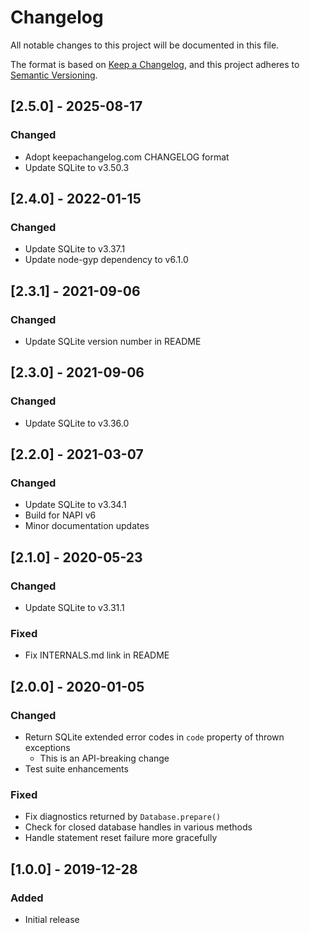 # Changelog

All notable changes to this project will be documented in this file.

The format is based on [Keep a Changelog](https://keepachangelog.com/en/1.1.0/),
and this project adheres to
[Semantic Versioning](https://semver.org/spec/v2.0.0.html).

## [2.5.0] - 2025-08-17

### Changed

- Adopt keepachangelog.com CHANGELOG format
- Update SQLite to v3.50.3

## [2.4.0] - 2022-01-15

### Changed

- Update SQLite to v3.37.1
- Update node-gyp dependency to v6.1.0

## [2.3.1] - 2021-09-06

### Changed

- Update SQLite version number in README

## [2.3.0] - 2021-09-06

### Changed

- Update SQLite to v3.36.0

## [2.2.0] - 2021-03-07

### Changed

- Update SQLite to v3.34.1
- Build for NAPI v6
- Minor documentation updates

## [2.1.0] - 2020-05-23

### Changed

- Update SQLite to v3.31.1

### Fixed

- Fix INTERNALS.md link in README

## [2.0.0] - 2020-01-05

### Changed

- Return SQLite extended error codes in `code` property of thrown exceptions
  - This is an API-breaking change
- Test suite enhancements

### Fixed

- Fix diagnostics returned by `Database.prepare()`
- Check for closed database handles in various methods
- Handle statement reset failure more gracefully

## [1.0.0] - 2019-12-28

### Added

- Initial release
